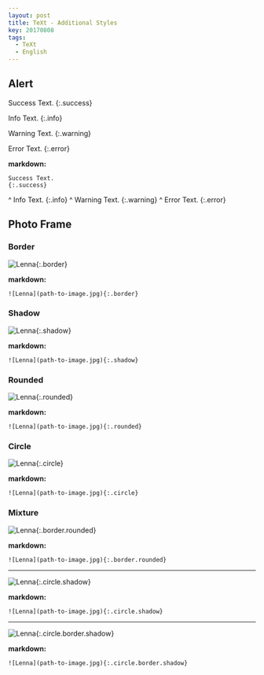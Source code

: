 ```yaml
---
layout: post
title: TeXt - Additional Styles
key: 20170808
tags:
  - TeXt
  - English
---
```

## Alert

Success Text.
{:.success}

Info Text.
{:.info}

Warning Text.
{:.warning}

Error Text.
{:.error}

<!--more-->

**markdown:**

    Success Text.
    {:.success}
^
    Info Text.
    {:.info}
^
    Warning Text.
    {:.warning}
^
    Error Text.
    {:.error}

## Photo Frame

### Border

![Lenna](https://raw.githubusercontent.com/kitian616/jekyll-TeXt-theme/master/test/assets/images/lenna.png "Lenna_border"){:.border}

**markdown:**

    ![Lenna](path-to-image.jpg){:.border}

### Shadow

![Lenna](https://raw.githubusercontent.com/kitian616/jekyll-TeXt-theme/master/test/assets/images/lenna.png "Lenna_shadow"){:.shadow}

**markdown:**

    ![Lenna](path-to-image.jpg){:.shadow}

### Rounded

![Lenna](https://raw.githubusercontent.com/kitian616/jekyll-TeXt-theme/master/test/assets/images/lenna.png "Lenna_rounded"){:.rounded}

**markdown:**

    ![Lenna](path-to-image.jpg){:.rounded}

### Circle

![Lenna](https://raw.githubusercontent.com/kitian616/jekyll-TeXt-theme/master/test/assets/images/lenna.png "Lenna_circle"){:.circle}

**markdown:**

    ![Lenna](path-to-image.jpg){:.circle}

### Mixture

![Lenna](https://raw.githubusercontent.com/kitian616/jekyll-TeXt-theme/master/test/assets/images/lenna.png "Lenna_border+rounded"){:.border.rounded}

**markdown:**

    ![Lenna](path-to-image.jpg){:.border.rounded}

---

![Lenna](https://raw.githubusercontent.com/kitian616/jekyll-TeXt-theme/master/test/assets/images/lenna.png "Lenna_circle+shadow"){:.circle.shadow}

**markdown:**

    ![Lenna](path-to-image.jpg){:.circle.shadow}

---

![Lenna](https://raw.githubusercontent.com/kitian616/jekyll-TeXt-theme/master/test/assets/images/lenna.png "Lenna_circle+border+shadow"){:.circle.border.shadow}

**markdown:**

    ![Lenna](path-to-image.jpg){:.circle.border.shadow}